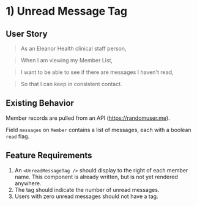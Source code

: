 # 1) Unread Message Tag

## User Story

> As an Eleanor Health clinical staff person,

> When I am viewing my Member List,

> I want to be able to see if there are messages I haven't read,

> So that I can keep in consistent contact.

## Existing Behavior

Member records are pulled from an API (https://randomuser.me).

Field `messages` on `Member` contains a list of messages, each with a boolean `read` flag.

## Feature Requirements

1. An `<UnreadMessageTag />` should display to the right of each member name. This component is already written, but is not yet rendered anywhere.
2. The tag should indicate the number of unread messages.
3. Users with zero unread messages should not have a tag.
